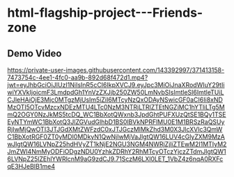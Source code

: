 # html-flagship-project---Friends-zone

## Demo Video

https://private-user-images.githubusercontent.com/143392997/371413158-7473754c-4ee1-4fc0-aa9b-892d68f472d1.mp4?jwt=eyJhbGciOiJIUzI1NiIsInR5cCI6IkpXVCJ9.eyJpc3MiOiJnaXRodWIuY29tIiwiYXVkIjoicmF3LmdpdGh1YnVzZXJjb250ZW50LmNvbSIsImtleSI6ImtleTUiLCJleHAiOjE3Mjc0MTgzMjUsIm5iZiI6MTcyNzQxODAyNSwicGF0aCI6Ii8xNDMzOTI5OTcvMzcxNDEzMTU4LTc0NzM3NTRjLTRlZTEtNGZjMC1hYTliLTg5MmQ2OGY0NzJkMS5tcDQ_WC1BbXotQWxnb3JpdGhtPUFXUzQtSE1BQy1TSEEyNTYmWC1BbXotQ3JlZGVudGlhbD1BS0lBVkNPRFlMU0E1M1BRSzRaQSUyRjIwMjQwOTI3JTJGdXMtZWFzdC0xJTJGczMlMkZhd3M0X3JlcXVlc3QmWC1BbXotRGF0ZT0yMDI0MDkyN1QwNjIwMjVaJlgtQW16LUV4cGlyZXM9MzAwJlgtQW16LVNpZ25hdHVyZT1kNjE2NGU3NGM4NWRjZjliZTEwM2I1MTIyM2JmZWI4NmMyODFiODgzNDU0YzhkZDRhY2RhMTcyOTczYjczZTdmJlgtQW16LVNpZ25lZEhlYWRlcnM9aG9zdCJ9.71SczM6LXl0LET_1VbZ4z6nqA0RXFcqE3HJeBIB1me4
